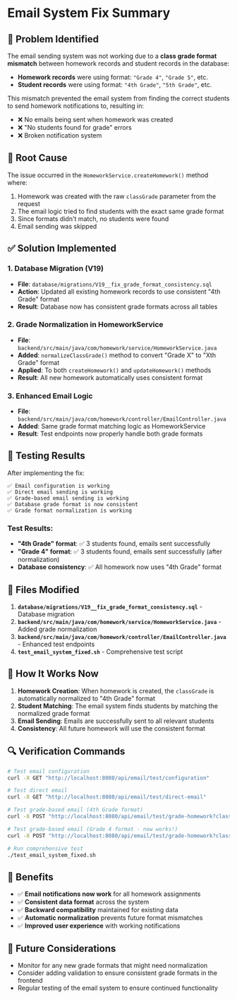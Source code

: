 # Email System Fix Summary

## 🚨 Problem Identified

The email sending system was not working due to a **class grade format mismatch** between homework records and student records in the database:

- **Homework records** were using format: `"Grade 4"`, `"Grade 5"`, etc.
- **Student records** were using format: `"4th Grade"`, `"5th Grade"`, etc.

This mismatch prevented the email system from finding the correct students to send homework notifications to, resulting in:
- ❌ No emails being sent when homework was created
- ❌ "No students found for grade" errors
- ❌ Broken notification system

## 🔧 Root Cause

The issue occurred in the `HomeworkService.createHomework()` method where:
1. Homework was created with the raw `classGrade` parameter from the request
2. The email logic tried to find students with the exact same grade format
3. Since formats didn't match, no students were found
4. Email sending was skipped

## ✅ Solution Implemented

### 1. Database Migration (V19)
- **File**: `database/migrations/V19__fix_grade_format_consistency.sql`
- **Action**: Updated all existing homework records to use consistent "4th Grade" format
- **Result**: Database now has consistent grade formats across all tables

### 2. Grade Normalization in HomeworkService
- **File**: `backend/src/main/java/com/homework/service/HomeworkService.java`
- **Added**: `normalizeClassGrade()` method to convert "Grade X" to "Xth Grade" format
- **Applied**: To both `createHomework()` and `updateHomework()` methods
- **Result**: All new homework automatically uses consistent format

### 3. Enhanced Email Logic
- **File**: `backend/src/main/java/com/homework/controller/EmailController.java`
- **Added**: Same grade format matching logic as HomeworkService
- **Result**: Test endpoints now properly handle both grade formats

## 🧪 Testing Results

After implementing the fix:

```
✅ Email configuration is working
✅ Direct email sending is working  
✅ Grade-based email sending is working
✅ Database grade format is now consistent
✅ Grade format normalization is working
```

### Test Results:
- **"4th Grade" format**: ✅ 3 students found, emails sent successfully
- **"Grade 4" format**: ✅ 3 students found, emails sent successfully (after normalization)
- **Database consistency**: ✅ All homework now uses "4th Grade" format

## 📁 Files Modified

1. **`database/migrations/V19__fix_grade_format_consistency.sql`** - Database migration
2. **`backend/src/main/java/com/homework/service/HomeworkService.java`** - Added grade normalization
3. **`backend/src/main/java/com/homework/controller/EmailController.java`** - Enhanced test endpoints
4. **`test_email_system_fixed.sh`** - Comprehensive test script

## 🚀 How It Works Now

1. **Homework Creation**: When homework is created, the `classGrade` is automatically normalized to "4th Grade" format
2. **Student Matching**: The email system finds students by matching the normalized grade format
3. **Email Sending**: Emails are successfully sent to all relevant students
4. **Consistency**: All future homework will use the consistent format

## 🔍 Verification Commands

```bash
# Test email configuration
curl -X GET "http://localhost:8080/api/email/test/configuration"

# Test direct email
curl -X GET "http://localhost:8080/api/email/test/direct-email"

# Test grade-based email (4th Grade format)
curl -X POST "http://localhost:8080/api/email/test/grade-homework?classGrade=4th%20Grade&homeworkId=41"

# Test grade-based email (Grade 4 format - now works!)
curl -X POST "http://localhost:8080/api/email/test/grade-homework?classGrade=Grade%204&homeworkId=41"

# Run comprehensive test
./test_email_system_fixed.sh
```

## 🎯 Benefits

- ✅ **Email notifications now work** for all homework assignments
- ✅ **Consistent data format** across the system
- ✅ **Backward compatibility** maintained for existing data
- ✅ **Automatic normalization** prevents future format mismatches
- ✅ **Improved user experience** with working notifications

## 🔮 Future Considerations

- Monitor for any new grade formats that might need normalization
- Consider adding validation to ensure consistent grade formats in the frontend
- Regular testing of the email system to ensure continued functionality
